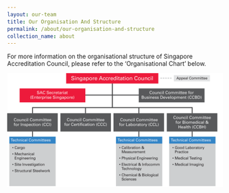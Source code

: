 ```yaml
---
layout: our-team
title: Our Organisation And Structure
permalink: /about/our-organisation-and-structure
collection_name: about
---
```


<div id="committee-members-table"></div>

For more information on the organisational structure of Singapore Accreditation Council, please refer to the ‘Organisational Chart’ below.

![Organisation Chart](/images/SAC_Org_Chart_August2018.png)
